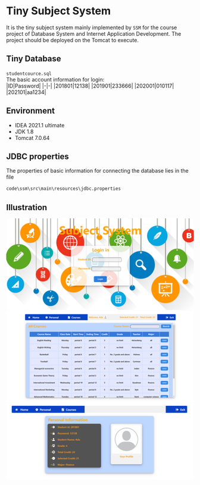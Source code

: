 # Tiny Subject System
It is the tiny subject system mainly implemented by `SSM` for the course project of Database System and Internet Application Development. The project should be deployed on the Tomcat to execute. 

## Tiny Database
`studentcource.sql`  
The basic account information for login:  
|ID|Password|
|-|-|
|201801|12138|
|201901|233666|
|202001|010117|
|202101|aa1234|
## Environment
- IDEA 2021.1 ultimate
- JDK 1.8
- Tomcat 7.0.64
## JDBC properties
The properties of basic information for connecting the database lies in the file
```bash
code\ssm\src\main\resources\jdbc.properties
```
## Illustration
<div align=center>
    <img src='asset/1.png'>
    <img src='asset/2.png'>
    <img src='asset/3.png'>
</div>
